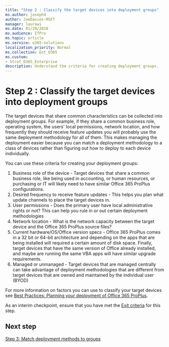 ```yaml
---
title: "Step 2 : Classify the target devices into deployment groups"
ms.author: josephd
author: JoeDavies-MSFT
manager: laurawi
ms.date: 01/29/2018
ms.audience: ITPro
ms.topic: article
ms.service: o365-solutions
localization_priority: Normal
ms.collection: Ent_O365
ms.custom:
- Strat_O365_Enterprise
description: Understand the criteria for creating deployment groups.
---
```


# Step 2 : Classify the target devices into deployment groups

The target devices that share common characteristics can be collected into deployment groups.  For example, if they share a common business role, operating system, the users' local permissions, network location, and how frequently they should receive feature updates you will probably use the same deployment methodology for all of them. This makes managing the deployment easier because you can match a deployment methodology to a class of devices rather than figuring out how to deploy to each device individually.  

You can use these criteria for creating your deployment groups:

1. Business role of the device - Target devices that share a common business role, like being used in accounting, or human resources, or purchasing or IT will likely need to have similar Office 365 ProPlus configurations.
2. Desired frequency to receive feature updates - This helps you plan what update channels to place the target devices in.
3. User permissions - Does the primary user have local administrative rights or not? This can help you rule in or out certain deployment methodologies
4. Network location - What is the network capacity between the target device and the Office 365 ProPlus source files? 
5. Current hardware/OS/Office version specs - Office 365 ProPlus comes in a 32 bit or 64-bit architecture and depending on the apps that are being installed will required a certain amount of disk space. Finally, target devices that have the same version of Office already installed, and maybe are running the same VBA apps will have similar upgrade requirements.
6. Managed or unmanaged - Target devices that are managed centrally can take advantage of deployment methodologies that are different from target devices that are owned and maintained by the individual user (BYOD)

For more information on factors you can use to classify your target devices see [Best Practices: Planning your deployment of Office 365 ProPlus](https://docs.microsoft.com/DeployOffice/best-practices/best-practices-planning-your-deployment-of-office-365-proplus).

As an interim checkpoint, ensure that you have met the [Exit criteria](office365proplus-exit-criteria.md) for this step.

## Next step

[Step 3: Match deployment methods to groups](office365proplus-match-deployment-methods-groups.md)
